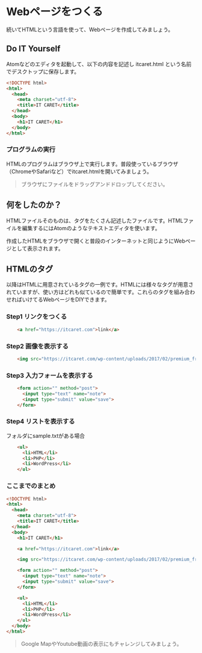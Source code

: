 # Webページをつくる

続いてHTMLという言語を使って、Webページを作成してみましょう。

## Do IT Yourself

Atomなどのエディタを起動して、以下の内容を記述し itcaret.html という名前でデスクトップに保存します。

```html
<!DOCTYPE html>
<html>
  <head>
    <meta charset="utf-8">
    <title>IT CARET</title>
  </head>
  <body>
    <h1>IT CARET</h1>
  </body>
</html>
```

### プログラムの実行

HTMLのプログラムはブラウザ上で実行します。普段使っているブラウザ（ChromeやSafariなど）でitcaret.htmlを開いてみましょう。

> ブラウザにファイルをドラッグアンドドロップしてください。

## 何をしたのか？

HTMLファイルそのものは、タグをたくさん記述したファイルです。HTMLファイルを編集するにはAtomのようなテキストエディタを使います。

作成したHTMLをブラウザで開くと普段のインターネットと同じようにWebページとして表示されます。

## HTMLのタグ

以降はHTMLに用意されているタグの一例です。HTMLには様々なタグが用意されていますが、使い方はどれも似ているので簡単です。これらのタグを組み合わせればいけてるWebページをDIYできます。


### Step1 リンクをつくる

```html
    <a href="https://itcaret.com">link</a>
```


### Step2 画像を表示する

```html
    <img src="https://itcaret.com/wp-content/uploads/2017/02/premium_friday5.png" alt="">
```

### Step3 入力フォームを表示する

```html
    <form action="" method="post">
      <input type="text" name="note">
      <input type="submit" value="save">
    </form>
```

### Step4 リストを表示する

フォルダにsample.txtがある場合

```html
    <ul>
      <li>HTML</li>
      <li>PHP</li>
      <li>WordPress</li>
    </ul>
```

### ここまでのまとめ

```html
<!DOCTYPE html>
<html>
  <head>
    <meta charset="utf-8">
    <title>IT CARET</title>
  </head>
  <body>
    <h1>IT CARET</h1>

    <a href="https://itcaret.com">link</a>

    <img src="https://itcaret.com/wp-content/uploads/2017/02/premium_friday5.png" alt="">

    <form action="" method="post">
      <input type="text" name="note">
      <input type="submit" value="save">
    </form>

    <ul>
      <li>HTML</li>
      <li>PHP</li>
      <li>WordPress</li>
    </ul>
  </body>
</html>
```

> Google MapやYoutube動画の表示にもチャレンジしてみましょう。
